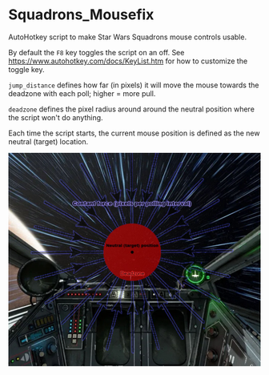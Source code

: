 # Squadrons_Mousefix
AutoHotkey script to make Star Wars Squadrons mouse controls usable. 

By default the `F8` key toggles the script on an off. See https://www.autohotkey.com/docs/KeyList.htm for how to customize the toggle key.

`jump_distance` defines how far (in pixels) it will move the mouse towards the deadzone with each poll; higher = more pull.

`deadzone` defines the pixel radius around around the neutral position where the script won't do anything.

Each time the script starts, the current mouse position is defined as the new neutral (target) location.

![Visual description](./squadrons_script.jpg)
